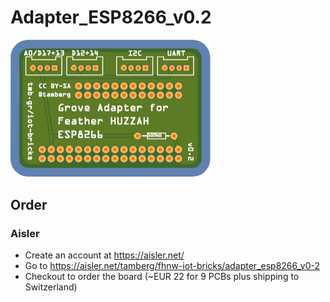 # Adapter_ESP8266_v0.2
<img src="Adapter_ESP8266_v0.2.png" width="320" title="(c) Aisler Board Inspector"/>

## Order
### Aisler
* Create an account at https://aisler.net/
* Go to https://aisler.net/tamberg/fhnw-iot-bricks/adapter_esp8266_v0-2
* Checkout to order the board (~EUR 22 for 9 PCBs plus shipping to Switzerland)
